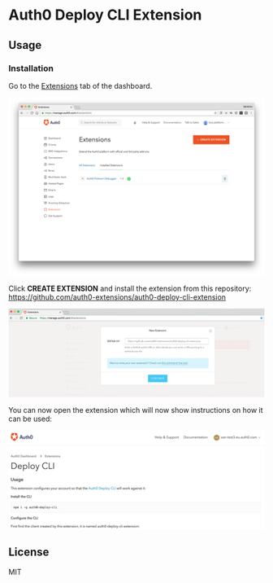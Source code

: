 # Auth0 Deploy CLI Extension

## Usage

### Installation

Go to the [Extensions](https://manage.auth0.com/#/extensions) tab of the dashboard.

![](/media/step1-extensions-overview.png)

Click **CREATE EXTENSION** and install the extension from this repository: https://github.com/auth0-extensions/auth0-deploy-cli-extension

![](/media/step2-extension-link.png)

You can now open the extension which will now show instructions on how it can be used:

![](/media/step3-auth0-deploy-cli-homepage.png)

## License

MIT
